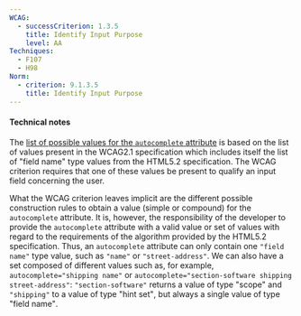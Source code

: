 ```yaml
---
WCAG:
  - successCriterion: 1.3.5
    title: Identify Input Purpose
    level: AA
Techniques:
  - F107
  - H98
Norm:
  - criterion: 9.1.3.5
    title: Identify Input Purpose
---
```


#### Technical notes

The [list of possible values for the `autocomplete` attribute](#list-of-possible-values-for-the-autocomplete-attribute) is based on the list of values present in the WCAG2.1 specification which includes itself the list of "field name" type values from the HTML5.2 specification. The WCAG criterion requires that one of these values be present to qualify an input field concerning the user.

What the WCAG criterion leaves implicit are the different possible construction rules to obtain a value (simple or compound) for the `autocomplete` attribute. It is, however, the responsibility of the developer to provide the `autocomplete` attribute with a valid value or set of values with regard to the requirements of the algorithm provided by the HTML5.2 specification. Thus, an `autocomplete` attribute can only contain one `"field name"` type value, such as `"name"` or `"street-address"`. We can also have a set composed of different values such as, for example, `autocomplete="shipping name"` or `autocomplete="section-software shipping street-address"`: `"section-software"` returns a value of type <span lang="en">"scope"</span> and `"shipping"` to a value of type <span lang="en">"hint set"</span>, but always a single value of type <span lang="en">"field name"</span>.
